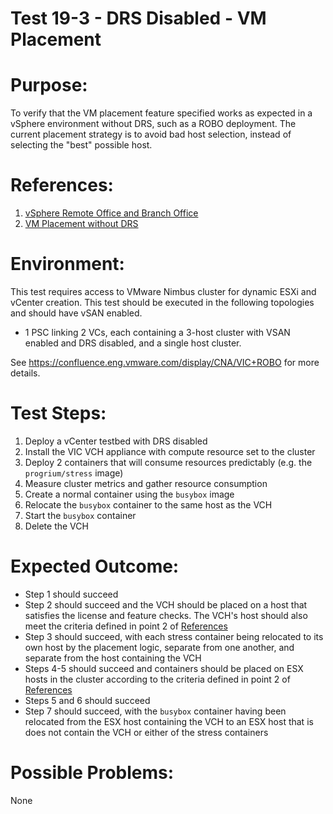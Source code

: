 Test 19-3 - DRS Disabled - VM Placement
=======

# Purpose:
To verify that the VM placement feature specified works as expected in a vSphere environment without DRS, such as a ROBO deployment.
The current placement strategy is to avoid bad host selection, instead of selecting the "best" possible host.

# References:
1. [vSphere Remote Office and Branch Office](http://www.vmware.com/products/vsphere/remote-office-branch-office.html)
2. [VM Placement without DRS](https://github.com/vmware/vic/issues/7282)

# Environment:
This test requires access to VMware Nimbus cluster for dynamic ESXi and vCenter creation. This test should be executed in the following topologies and should have vSAN enabled.
* 1 PSC linking 2 VCs, each containing a 3-host cluster with VSAN enabled and DRS disabled, and a single host cluster.

See https://confluence.eng.vmware.com/display/CNA/VIC+ROBO for more details.

# Test Steps:
1. Deploy a vCenter testbed with DRS disabled
2. Install the VIC VCH appliance with compute resource set to the cluster
3. Deploy 2 containers that will consume resources predictably (e.g. the `progrium/stress` image)
4. Measure cluster metrics and gather resource consumption
5. Create a normal container using the `busybox` image
6. Relocate the `busybox` container to the same host as the VCH
7. Start the `busybox` container
8. Delete the VCH

# Expected Outcome:
* Step 1 should succeed
* Step 2 should succeed and the VCH should be placed on a host that satisfies the license and feature checks. The VCH's host should also meet the criteria defined in point 2 of [References](#references)
* Step 3 should succeed, with each stress container being relocated to its own host by the placement logic, separate from one another, and separate from the host containing the VCH
* Steps 4-5 should succeed and containers should be placed on ESX hosts in the cluster according to the criteria defined in point 2 of [References](#references)
* Steps 5 and 6 should succeed
* Step 7 should succeed, with the `busybox` container having been relocated from the ESX host containing the VCH to an ESX host that is does not contain the VCH or either of the stress containers

# Possible Problems:
None
